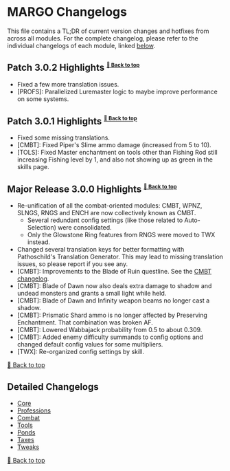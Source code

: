 ﻿# MARGO Changelogs

This file contains a TL;DR of current version changes and hotfixes from across all modules. For the complete changelog, please refer to the individual changelogs of each module, linked [below](#detailed-change-logs).

## Patch 3.0.2 Highlights <sup><sub><sup>[🔼 Back to top](#margo-change-logs)</sup></sub></sup>

* Fixed a few more translation issues.
* [PROFS]: Parallelized Luremaster logic to maybe improve performance on some systems.

## Patch 3.0.1 Highlights <sup><sub><sup>[🔼 Back to top](#margo-change-logs)</sup></sub></sup>

* Fixed some missing translations.
* [CMBT]: Fixed Piper's Slime ammo damage (increased from 5 to 10).
* [TOLS]: Fixed Master enchantment on tools other than Fishing Rod still increasing Fishing level by 1, and also not showing up as green in the skills page.

## Major Release 3.0.0 Highlights <sup><sub><sup>[🔼 Back to top](#margo-change-logs)</sup></sub></sup>

* Re-unification of all the combat-oriented modules: CMBT, WPNZ, SLNGS, RNGS and ENCH are now collectively known as CMBT.
    * Several redundant config settings (like those related to Auto-Selection) were consolidated.
    * Only the Glowstone Ring features from RNGS were moved to TWX instead.
* Changed several translation keys for better formatting with Pathoschild's Translation Generator. This may lead to missing translation issues, so please report if you see any.
* [CMBT]: Improvements to the Blade of Ruin questline. See the [CMBT changelog](Modules/Combat/CHANGELOG.md#3_0_0).
* [CMBT]: Blade of Dawn now also deals extra damage to shadow and undead monsters and grants a small light while held.
* [CMBT]: Blade of Dawn and Infinity weapon beams no longer cast a shadow.
* [CMBT]: Prismatic Shard ammo is no longer affected by Preserving Enchantment. That combination was broken AF.
* [CMBT]: Lowered Wabbajack probability from 0.5 to about 0.309.
* [CMBT]: Added enemy difficulty summands to config options and changed default config values for some multipliers.
* [TWX]: Re-organized config settings by skill.

[🔼 Back to top](#cmbt-change-log)

## Detailed Changelogs

* [Core](Modules/Core/CHANGELOG.md)
* [Professions](Modules/Professions/CHANGELOG.md)
* [Combat](Modules/Combat/CHANGELOG.md)
* [Tools](Modules/Tools/CHANGELOG.md)
* [Ponds](Modules/Ponds/CHANGELOG.md)
* [Taxes](Modules/Taxes/CHANGELOG.md)
* [Tweaks](Modules/Tweex/CHANGELOG.md)

[🔼 Back to top](#margo-change-logs)